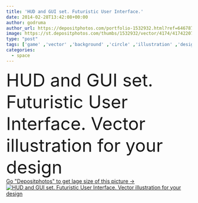 ```yaml
---
title: 'HUD and GUI set. Futuristic User Interface.'
date: 2014-02-28T13:42:08+00:00
author: godruma
author_url: https://depositphotos.com/portfolio-1532932.html?ref=64678756
image: https://st.depositphotos.com/thumbs/1532932/vector/4174/41742207/api_thumb_450.jpg?forcejpeg=true
type: "post"
tags: ['game' ,'vector' ,'background' ,'circle' ,'illustration' ,'design' ,'key' ,'space' ,'business' ,'abstract' ,'pattern' ,'tech' ,'technology' ,'modern' ,'futuristic' ,'display' ,'electronic' ,'screen' ,'smart' ,'digital' ,'touch' ,'panel' ,'data' ,'input' ,'wallpaper' ,'planet' ,'hightech' ,'science' ,'future' ,'system' ,'dashboard' ,'media' ,'innovation' ,'virtual' ,'Cyberspace' ,'techno' ,'blueprint' ,'interface' ,'user' ,'scan' ,'hi' ,'gaming' ,'spaceship' ,'hologram' ,'interactive' ,'gui' ,'hud' ,'infographics' ,'infographic' ]
categories: 
  - space
---
```

<div aling="center">
            <font size="60"> HUD and GUI set. Futuristic User Interface. Vector illustration for your design</font>   
</div>
<div>
    <a href='https://st.depositphotos.com/thumbs/1532932/vector/4174/41742207/api_thumb_450.jpg?forcejpeg=true?ref=64678756' target=_blank > Go "Depositphotos" to get lage size of this picture ->
        <img href='https://st.depositphotos.com/thumbs/1532932/vector/4174/41742207/api_thumb_450.jpg?forcejpeg=true?ref=64678756' src='https://st.depositphotos.com/1532932/4174/v/950/depositphotos_41742207-stock-illustration-hud-and-gui-set-futuristic.jpg?forcejpeg=true' alt='HUD and GUI set. Futuristic User Interface. Vector illustration for your design' >
    </a>
</div>
